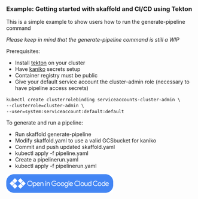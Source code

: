 ### Example: Getting started with skaffold and CI/CD using Tekton

This is a simple example to show users how to run the generate-pipeline command

_Please keep in mind that the generate-pipeline command is still a WIP_

Prerequisites:

* Install [tekton](https://github.com/tektoncd/pipeline/blob/master/docs/install.md) on your cluster
* Have [kaniko](https://github.com/GoogleContainerTools/kaniko) secrets setup
* Container registry must be public
* Give your default service account the cluster-admin role (necessary to have pipeline access secrets)

```shell
kubectl create clusterrolebinding serviceaccounts-cluster-admin \
--clusterrole=cluster-admin \
--user=system:serviceaccount:default:default
```

To generate and run a pipeline:

* Run skaffold generate-pipeline
* Modify skaffold.yaml to use a valid GCSbucket for kaniko
* Commit and push updated skaffold.yaml
* kubectl apply -f pipeline.yaml
* Create a pipelinerun.yaml
* kubectl apply -f pipelinerun.yaml

<a href="vscode://googlecloudtools.cloudcode/shell?repo=https://github.com/GoogleContainerTools/skaffold.git&subpath=/examples/generate-pipeline"><img width="286" height="50" src="/docs/static/images/open-cloud-code.png"></a>
